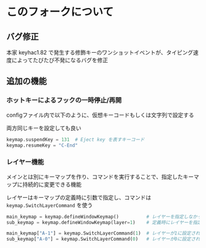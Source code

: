 # このフォークについて

## バグ修正

本家 keyhac1.82 で発生する修飾キーのワンショットイベントが、タイピング速度によってたびたび不発になるバグを修正

## 追加の機能

### ホットキーによるフックの一時停止/再開

configファイル内で以下のように、仮想キーコードもしくは文字列で設定する

両方同じキーを設定しても良い

```python
keymap.suspendKey = 131  # Eject key を表すキーコード
keymap.resumeKey = "C-End"
```

### レイヤー機能

メインとは別にキーマップを作り、コマンドを実行することで、指定したキーマップに持続的に変更できる機能

レイヤーはキーマップの定義時に引数で指定し、コマンドは `keymap.SwitchLayerCommand` を使う

```python
main_keymap = keymap.defineWindowKeymap()          # レイヤーを指定しなかった場合、layer=0 になる
sub_keymap = keymap.defineWindowKeymap(layer=1)    # 定義時にレイヤーを指定

main_keymap["A-1"] = keymap.SwitchLayerCommand(1)  # レイヤーが1に設定されたキーマップに変更
sub_keymap["A-0"] = keymap.SwitchLayerCommand(0)   # レイヤーが0に設定されたキーマップに変更
```
